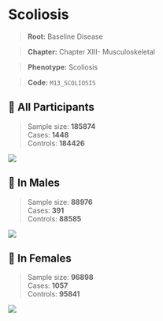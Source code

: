 # Scoliosis

> **Root:** Baseline Disease  

> **Chapter:** Chapter XIII- Musculoskeletal  

> **Phenotype:** Scoliosis  

> **Code:** `M13_SCOLIOSIS`

## 🧪 All Participants  
> Sample size: **185874**  
> Cases: **1448**  
> Controls: **184426**
<img src="/Disease/Figures/ALL/Incidence/M13_SCOLIOSIS.png"/>
<CsvTable src="/Disease/Data/ALL/Incidence/COX_M13_SCOLIOSIS.csv" label="🔍 View full results" />

## 👨 In Males  
> Sample size: **88976**  
> Cases: **391**  
> Controls: **88585**
<img src="/Disease/Figures/Male/Incidence/M13_SCOLIOSIS.png"/>
<CsvTable src="/Disease/Data/Male/Incidence/COX_M13_SCOLIOSIS.csv" label="🔍 View full results" />

## 👩 In Females  
> Sample size: **96898**  
> Cases: **1057**  
> Controls: **95841**
<img src="/Disease/Figures/Female/Incidence/M13_SCOLIOSIS.png"/>
<CsvTable src="/Disease/Data/Female/Incidence/COX_M13_SCOLIOSIS.csv" label="🔍 View full results" />
